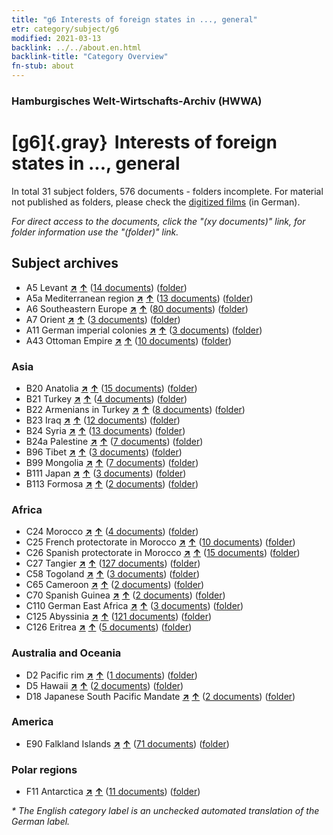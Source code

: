 ```yaml
---
title: "g6 Interests of foreign states in ..., general"
etr: category/subject/g6
modified: 2021-03-13
backlink: ../../about.en.html
backlink-title: "Category Overview"
fn-stub: about
---
```


### Hamburgisches Welt-Wirtschafts-Archiv (HWWA)
# [g6]{.gray}&#8201; Interests of foreign states in ..., general&#160; 





In total 31 subject folders, 576 documents - folders incomplete.
For material not published as folders, please check the [digitized films](/film/h1_sh) (in German).

_For direct access to the documents, click the "(xy documents)" link, for folder information use the "(folder)" link._

## Subject archives


- A5 Levant [**&nearr;**](../../../geo/i/140898/about.en.html "Levant (all folders)") [**&uarr;**](../../../geo/about.en.html#A5 "Country category system") (<a href="https://pm20.zbw.eu/dfgview/sh/140898,144565" title="about: Levant : Interests of foreign states in ..., general" target="_blank">14 documents</a>) ([folder](http://purl.org/pressemappe20/folder/sh/140898,144565))
- A5a Mediterranean region [**&nearr;**](../../../geo/i/140899/about.en.html "Mediterranean region (all folders)") [**&uarr;**](../../../geo/about.en.html#A5a "Country category system") (<a href="https://pm20.zbw.eu/dfgview/sh/140899,144565" title="about: Mediterranean region : Interests of foreign states in ..., general" target="_blank">13 documents</a>) ([folder](http://purl.org/pressemappe20/folder/sh/140899,144565))
- A6 Southeastern Europe [**&nearr;**](../../../geo/i/140900/about.en.html "Southeastern Europe (all folders)") [**&uarr;**](../../../geo/about.en.html#A6 "Country category system") (<a href="https://pm20.zbw.eu/dfgview/sh/140900,144565" title="about: Southeastern Europe : Interests of foreign states in ..., general" target="_blank">80 documents</a>) ([folder](http://purl.org/pressemappe20/folder/sh/140900,144565))
- A7 Orient [**&nearr;**](../../../geo/i/140902/about.en.html "Orient (all folders)") [**&uarr;**](../../../geo/about.en.html#A7 "Country category system") (<a href="https://pm20.zbw.eu/dfgview/sh/140902,144565" title="about: Orient : Interests of foreign states in ..., general" target="_blank">3 documents</a>) ([folder](http://purl.org/pressemappe20/folder/sh/140902,144565))
- A11 German imperial colonies [**&nearr;**](../../../geo/i/140960/about.en.html "German imperial colonies (all folders)") [**&uarr;**](../../../geo/about.en.html#A11 "Country category system") (<a href="https://pm20.zbw.eu/dfgview/sh/140960,144565" title="about: German imperial colonies : Interests of foreign states in ..., general" target="_blank">3 documents</a>) ([folder](http://purl.org/pressemappe20/folder/sh/140960,144565))
- A43 Ottoman Empire [**&nearr;**](../../../geo/i/141034/about.en.html "Ottoman Empire (all folders)") [**&uarr;**](../../../geo/about.en.html#A43 "Country category system") (<a href="https://pm20.zbw.eu/dfgview/sh/141034,144565" title="about: Ottoman Empire : Interests of foreign states in ..., general" target="_blank">10 documents</a>) ([folder](http://purl.org/pressemappe20/folder/sh/141034,144565))

### Asia

- B20 Anatolia [**&nearr;**](../../../geo/i/141108/about.en.html "Anatolia (all folders)") [**&uarr;**](../../../geo/about.en.html#B20 "Country category system") (<a href="https://pm20.zbw.eu/dfgview/sh/141108,144565" title="about: Anatolia : Interests of foreign states in ..., general" target="_blank">15 documents</a>) ([folder](http://purl.org/pressemappe20/folder/sh/141108,144565))
- B21 Turkey [**&nearr;**](../../../geo/i/141111/about.en.html "Turkey (all folders)") [**&uarr;**](../../../geo/about.en.html#B21 "Country category system") (<a href="https://pm20.zbw.eu/dfgview/sh/141111,144565" title="about: Turkey : Interests of foreign states in ..., general" target="_blank">4 documents</a>) ([folder](http://purl.org/pressemappe20/folder/sh/141111,144565))
- B22 Armenians in Turkey [**&nearr;**](../../../geo/i/141112/about.en.html "Armenians in Turkey (all folders)") [**&uarr;**](../../../geo/about.en.html#B22 "Country category system") (<a href="https://pm20.zbw.eu/dfgview/sh/141112,144565" title="about: Armenians in Turkey : Interests of foreign states in ..., general" target="_blank">8 documents</a>) ([folder](http://purl.org/pressemappe20/folder/sh/141112,144565))
- B23 Iraq [**&nearr;**](../../../geo/i/141113/about.en.html "Iraq (all folders)") [**&uarr;**](../../../geo/about.en.html#B23 "Country category system") (<a href="https://pm20.zbw.eu/dfgview/sh/141113,144565" title="about: Iraq : Interests of foreign states in ..., general" target="_blank">12 documents</a>) ([folder](http://purl.org/pressemappe20/folder/sh/141113,144565))
- B24 Syria [**&nearr;**](../../../geo/i/141114/about.en.html "Syria (all folders)") [**&uarr;**](../../../geo/about.en.html#B24 "Country category system") (<a href="https://pm20.zbw.eu/dfgview/sh/141114,144565" title="about: Syria : Interests of foreign states in ..., general" target="_blank">13 documents</a>) ([folder](http://purl.org/pressemappe20/folder/sh/141114,144565))
- B24a Palestine [**&nearr;**](../../../geo/i/141115/about.en.html "Palestine (all folders)") [**&uarr;**](../../../geo/about.en.html#B24a "Country category system") (<a href="https://pm20.zbw.eu/dfgview/sh/141115,144565" title="about: Palestine : Interests of foreign states in ..., general" target="_blank">7 documents</a>) ([folder](http://purl.org/pressemappe20/folder/sh/141115,144565))
- B96 Tibet [**&nearr;**](../../../geo/i/141259/about.en.html "Tibet (all folders)") [**&uarr;**](../../../geo/about.en.html#B96 "Country category system") (<a href="https://pm20.zbw.eu/dfgview/sh/141259,144565" title="about: Tibet : Interests of foreign states in ..., general" target="_blank">3 documents</a>) ([folder](http://purl.org/pressemappe20/folder/sh/141259,144565))
- B99 Mongolia [**&nearr;**](../../../geo/i/141261/about.en.html "Mongolia (all folders)") [**&uarr;**](../../../geo/about.en.html#B99 "Country category system") (<a href="https://pm20.zbw.eu/dfgview/sh/141261,144565" title="about: Mongolia : Interests of foreign states in ..., general" target="_blank">7 documents</a>) ([folder](http://purl.org/pressemappe20/folder/sh/141261,144565))
- B111 Japan [**&nearr;**](../../../geo/i/141272/about.en.html "Japan (all folders)") [**&uarr;**](../../../geo/about.en.html#B111 "Country category system") (<a href="https://pm20.zbw.eu/dfgview/sh/141272,144565" title="about: Japan : Interests of foreign states in ..., general" target="_blank">3 documents</a>) ([folder](http://purl.org/pressemappe20/folder/sh/141272,144565))
- B113 Formosa [**&nearr;**](../../../geo/i/141274/about.en.html "Formosa (all folders)") [**&uarr;**](../../../geo/about.en.html#B113 "Country category system") (<a href="https://pm20.zbw.eu/dfgview/sh/141274,144565" title="about: Formosa : Interests of foreign states in ..., general" target="_blank">2 documents</a>) ([folder](http://purl.org/pressemappe20/folder/sh/141274,144565))

### Africa

- C24 Morocco [**&nearr;**](../../../geo/i/141356/about.en.html "Morocco (all folders)") [**&uarr;**](../../../geo/about.en.html#C24 "Country category system") (<a href="https://pm20.zbw.eu/dfgview/sh/141356,144565" title="about: Morocco : Interests of foreign states in ..., general" target="_blank">4 documents</a>) ([folder](http://purl.org/pressemappe20/folder/sh/141356,144565))
- C25 French protectorate in Morocco [**&nearr;**](../../../geo/i/141358/about.en.html "French protectorate in Morocco (all folders)") [**&uarr;**](../../../geo/about.en.html#C25 "Country category system") (<a href="https://pm20.zbw.eu/dfgview/sh/141358,144565" title="about: French protectorate in Morocco : Interests of foreign states in ..., general" target="_blank">10 documents</a>) ([folder](http://purl.org/pressemappe20/folder/sh/141358,144565))
- C26 Spanish protectorate in Morocco [**&nearr;**](../../../geo/i/141359/about.en.html "Spanish protectorate in Morocco (all folders)") [**&uarr;**](../../../geo/about.en.html#C26 "Country category system") (<a href="https://pm20.zbw.eu/dfgview/sh/141359,144565" title="about: Spanish protectorate in Morocco : Interests of foreign states in ..., general" target="_blank">15 documents</a>) ([folder](http://purl.org/pressemappe20/folder/sh/141359,144565))
- C27 Tangier [**&nearr;**](../../../geo/i/141360/about.en.html "Tangier (all folders)") [**&uarr;**](../../../geo/about.en.html#C27 "Country category system") (<a href="https://pm20.zbw.eu/dfgview/sh/141360,144565" title="about: Tangier : Interests of foreign states in ..., general" target="_blank">127 documents</a>) ([folder](http://purl.org/pressemappe20/folder/sh/141360,144565))
- C58 Togoland [**&nearr;**](../../../geo/i/141408/about.en.html "Togoland (all folders)") [**&uarr;**](../../../geo/about.en.html#C58 "Country category system") (<a href="https://pm20.zbw.eu/dfgview/sh/141408,144565" title="about: Togoland : Interests of foreign states in ..., general" target="_blank">3 documents</a>) ([folder](http://purl.org/pressemappe20/folder/sh/141408,144565))
- C65 Cameroon [**&nearr;**](../../../geo/i/141410/about.en.html "Cameroon (all folders)") [**&uarr;**](../../../geo/about.en.html#C65 "Country category system") (<a href="https://pm20.zbw.eu/dfgview/sh/141410,144565" title="about: Cameroon : Interests of foreign states in ..., general" target="_blank">2 documents</a>) ([folder](http://purl.org/pressemappe20/folder/sh/141410,144565))
- C70 Spanish Guinea [**&nearr;**](../../../geo/i/141412/about.en.html "Spanish Guinea (all folders)") [**&uarr;**](../../../geo/about.en.html#C70 "Country category system") (<a href="https://pm20.zbw.eu/dfgview/sh/141412,144565" title="about: Spanish Guinea : Interests of foreign states in ..., general" target="_blank">2 documents</a>) ([folder](http://purl.org/pressemappe20/folder/sh/141412,144565))
- C110 German East Africa [**&nearr;**](../../../geo/i/141471/about.en.html "German East Africa (all folders)") [**&uarr;**](../../../geo/about.en.html#C110 "Country category system") (<a href="https://pm20.zbw.eu/dfgview/sh/141471,144565" title="about: German East Africa : Interests of foreign states in ..., general" target="_blank">3 documents</a>) ([folder](http://purl.org/pressemappe20/folder/sh/141471,144565))
- C125 Abyssinia [**&nearr;**](../../../geo/i/141482/about.en.html "Abyssinia (all folders)") [**&uarr;**](../../../geo/about.en.html#C125 "Country category system") (<a href="https://pm20.zbw.eu/dfgview/sh/141482,144565" title="about: Abyssinia : Interests of foreign states in ..., general" target="_blank">121 documents</a>) ([folder](http://purl.org/pressemappe20/folder/sh/141482,144565))
- C126 Eritrea [**&nearr;**](../../../geo/i/141483/about.en.html "Eritrea (all folders)") [**&uarr;**](../../../geo/about.en.html#C126 "Country category system") (<a href="https://pm20.zbw.eu/dfgview/sh/141483,144565" title="about: Eritrea : Interests of foreign states in ..., general" target="_blank">5 documents</a>) ([folder](http://purl.org/pressemappe20/folder/sh/141483,144565))

### Australia and Oceania

- D2 Pacific rim [**&nearr;**](../../../geo/i/141593/about.en.html "Pacific rim (all folders)") [**&uarr;**](../../../geo/about.en.html#D2 "Country category system") (<a href="https://pm20.zbw.eu/dfgview/sh/141593,144565" title="about: Pacific rim : Interests of foreign states in ..., general" target="_blank">1 documents</a>) ([folder](http://purl.org/pressemappe20/folder/sh/141593,144565))
- D5 Hawaii [**&nearr;**](../../../geo/i/141595/about.en.html "Hawaii (all folders)") [**&uarr;**](../../../geo/about.en.html#D5 "Country category system") (<a href="https://pm20.zbw.eu/dfgview/sh/141595,144565" title="about: Hawaii : Interests of foreign states in ..., general" target="_blank">2 documents</a>) ([folder](http://purl.org/pressemappe20/folder/sh/141595,144565))
- D18 Japanese South Pacific Mandate [**&nearr;**](../../../geo/i/141618/about.en.html "Japanese South Pacific Mandate (all folders)") [**&uarr;**](../../../geo/about.en.html#D18 "Country category system") (<a href="https://pm20.zbw.eu/dfgview/sh/141618,144565" title="about: Japanese South Pacific Mandate : Interests of foreign states in ..., general" target="_blank">2 documents</a>) ([folder](http://purl.org/pressemappe20/folder/sh/141618,144565))

### America

- E90 Falkland Islands [**&nearr;**](../../../geo/i/141694/about.en.html "Falkland Islands (all folders)") [**&uarr;**](../../../geo/about.en.html#E90 "Country category system") (<a href="https://pm20.zbw.eu/dfgview/sh/141694,144565" title="about: Falkland Islands : Interests of foreign states in ..., general" target="_blank">71 documents</a>) ([folder](http://purl.org/pressemappe20/folder/sh/141694,144565))

### Polar regions

- F11 Antarctica [**&nearr;**](../../../geo/i/141703/about.en.html "Antarctica (all folders)") [**&uarr;**](../../../geo/about.en.html#F11 "Country category system") (<a href="https://pm20.zbw.eu/dfgview/sh/141703,144565" title="about: Antarctica : Interests of foreign states in ..., general" target="_blank">11 documents</a>) ([folder](http://purl.org/pressemappe20/folder/sh/141703,144565))


_* The English category label is an unchecked automated translation of the German label._

